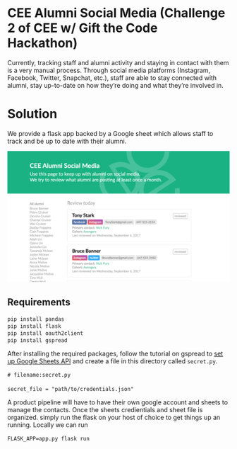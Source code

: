 # CEE Alumni Social Media (Challenge 2 of CEE w/ Gift the Code Hackathon)

Currently, tracking staff and alumni activity and staying in contact with them is a very manual process. 
Through social media platforms (Instagram, Facebook, Twitter, Snapchat, etc.),
staff are able to stay connected with alumni, stay up-to-date on how they’re doing and what they’re involved in.

# Solution

We provide a flask app backed by a Google sheet which allows staff to track and be up to date with their alumni.

![](/static/demo.png)

## Requirements

```
pip install pandas
pip install flask
pip install oauth2client
pip install gspread
```

After installing the required packages, follow the tutorial on gspread to [set up Google Sheets API](http://gspread.readthedocs.io/en/latest/oauth2.html)
and create a file in this directory called `secret.py`.

```
# filename:secret.py

secret_file = "path/to/credentials.json"
```

A product pipeline will have to have their own google account and sheets to manage the contacts. Once the sheets credientials
and sheet file is organized. simply run the flask on your host of choice to get things up an running. Locally we can run

```
FLASK_APP=app.py flask run
```
